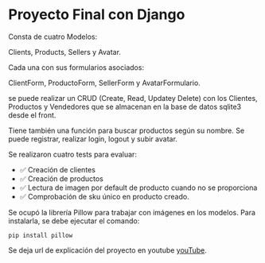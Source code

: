 # Proyecto Final con Django

Consta de cuatro Modelos:

Clients, Products, Sellers y Avatar.

Cada una con sus formularios asociados:

ClientForm, ProductoForm, SellerForm y AvatarFormulario.

se puede realizar un CRUD (Create, Read, Updatey Delete) con los Clientes, Productos y Vendedores que se almacenan en la base de datos sqlite3 desde el front.

Tiene también una función para buscar productos según su nombre. Se puede registrar, realizar login, logout y subir avatar.

Se realizaron cuatro tests para evaluar:

- ✅ Creación de clientes
- ✅ Creación de productos
- ✅ Lectura de imagen por default de producto cuando no se proporciona
- ✅ Comprobación de sku único en producto creado.

Se ocupó la librería Pillow para trabajar con imágenes en los modelos. Para instalarla, se debe ejecutar el comando:

```
pip install pillow
```

Se deja url de explicación del proyecto en youtube [youTube](https://www.youtube.com/watch?v=uYwB2wMXcpQ).